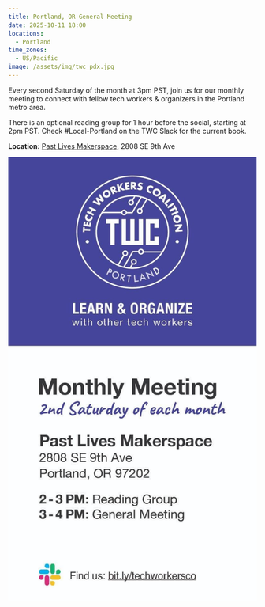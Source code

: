 ```yaml
---
title: Portland, OR General Meeting
date: 2025-10-11 18:00
locations:
  - Portland
time_zones:
  - US/Pacific
image: /assets/img/twc_pdx.jpg
---
```

Every second Saturday of the month at 3pm PST, join us for our monthly meeting to connect with fellow tech workers & organizers in the Portland metro area. 

There is an optional reading group for 1 hour before the social, starting at 2pm PST. Check #Local-Portland on the TWC Slack for the current book.

**Location:** [Past Lives Makerspace](https://maps.app.goo.gl/naN5nMX4jRhQ3eYK9), 2808 SE 9th Ave

![](/assets/img/twc_pdx.jpg)
